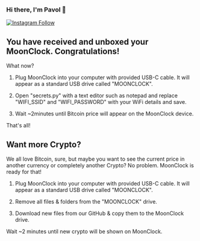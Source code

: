 ### Hi there, I'm Pavol 👋 

[![Instagram Follow](https://static.wixstatic.com/media/57724c_96f120fd410347aca1c7358a1d0222ac~mv2.png)](https://www.instagram.com/pavols_lab/)

## You have received and unboxed your MoonClock. Congratulations!

What now?

1. Plug MoonClock into your computer with provided USB-C cable. It will appear as a standard USB drive called "MOONCLOCK".

2. Open "secrets.py" with a text editor such as notepad and replace "WIFI_SSID" and "WIFI_PASSWORD" with your WiFi details and save.

3. Wait ~2minutes until Bitcoin price will appear on the MoonClock device.

That's all!


## Want more Crypto?

We all love Bitcoin, sure, but maybe you want to see the current price in another currency or completely another Crypto? No problem. MoonClock is ready for that!

1. Plug MoonClock into your computer with provided USB-C cable. It will appear as a standard USB drive called "MOONCLOCK".

2. Remove all files & folders from the "MOONCLOCK" drive.

3. Download new files from our GitHub & copy them to the MoonClock drive.

Wait ~2 minutes until new crypto will be shown on MoonClock.
